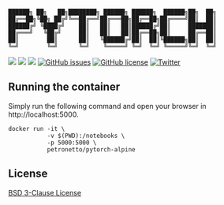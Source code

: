 ```
██████╗ ██╗   ██╗████████╗ ██████╗ ██████╗  ██████╗██╗  ██╗
██╔══██╗╚██╗ ██╔╝╚══██╔══╝██╔═══██╗██╔══██╗██╔════╝██║  ██║
██████╔╝ ╚████╔╝    ██║   ██║   ██║██████╔╝██║     ███████║
██╔═══╝   ╚██╔╝     ██║   ██║   ██║██╔══██╗██║     ██╔══██║
██║        ██║      ██║   ╚██████╔╝██║  ██║╚██████╗██║  ██║
╚═╝        ╚═╝      ╚═╝    ╚═════╝ ╚═╝  ╚═╝ ╚═════╝╚═╝  ╚═╝
```

[![](https://images.microbadger.com/badges/image/petronetto/pytorch-alpine:latest.svg)](https://microbadger.com/images/petronetto/pytorch-alpine:latest "Get your own image badge on microbadger.com")
[![](https://images.microbadger.com/badges/version/petronetto/pytorch-alpine:latest.svg)](https://microbadger.com/images/petronetto/pytorch-alpinee:latest "Get your own version badge on microbadger.com")
[![](https://images.microbadger.com/badges/image/petronetto/pytorch-alpine.svg)](https://microbadger.com/images/petronetto/pytorch-alpine "Get your own image badge on microbadger.com")
[![GitHub issues](https://img.shields.io/github/issues/petronetto/pytorch-alpine.svg)](https://github.com/petronetto/pytorch-alpine/issues)
[![GitHub license](https://img.shields.io/github/license/petronetto/pytorch-alpine.svg)](https://raw.githubusercontent.com/petronetto/pytorch-alpine/master/LICENSE)
[![Twitter](https://img.shields.io/twitter/url/https/github.com/petronetto/pytorch-alpine.svg?style=social)](https://twitter.com/intent/tweet?text=Wow:&url=https%3A%2F%2Fgithub.com%2Fpetronetto%2Fpytorch-alpine)


## Running the container

Simply run the following command and open your browser in http://localhost:5000.

```
docker run -it \
           -v $(PWD):/notebooks \
           -p 5000:5000 \
           petronetto/pytorch-alpine
```

## License
[BSD 3-Clause License](https://raw.githubusercontent.com/petronetto/pytorch-alpine/master/LICENSE)